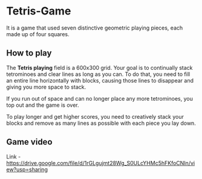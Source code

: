 # Tetris-Game

It is a game that used seven distinctive geometric playing pieces, each made up of four squares.
## How to play

The **Tetris playing** field is a 600x300 grid. Your goal is to continually stack tetrominoes and clear lines as long as you can. To do that, you need to fill an entire line horizontally with blocks, causing those lines to disappear and giving you more space to stack.

If you run out of space and can no longer place any more tetrominoes, you top out and the game is over.

To play longer and get higher scores, you need to creatively stack your blocks and remove as many lines as possible with each piece you lay down.

## Game video
Link - https://drive.google.com/file/d/1rGLgujmt28Wg_S0ULcYHMc5hFKfoCNIn/view?usp=sharing
